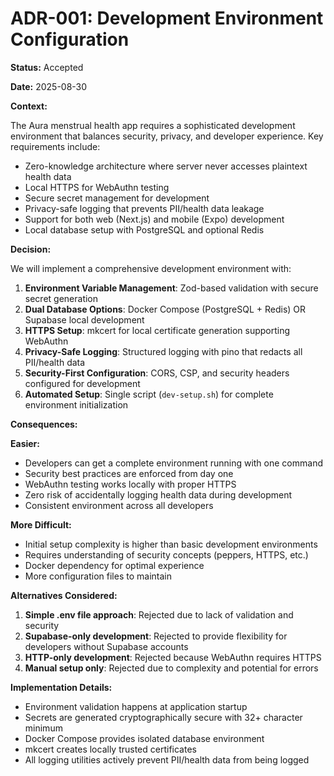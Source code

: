 # ADR-001: Development Environment Configuration

**Status:** Accepted

**Date:** 2025-08-30

**Context:**

The Aura menstrual health app requires a sophisticated development environment that balances security, privacy, and developer experience. Key requirements include:

- Zero-knowledge architecture where server never accesses plaintext health data
- Local HTTPS for WebAuthn testing
- Secure secret management for development
- Privacy-safe logging that prevents PII/health data leakage
- Support for both web (Next.js) and mobile (Expo) development
- Local database setup with PostgreSQL and optional Redis

**Decision:**

We will implement a comprehensive development environment with:

1. **Environment Variable Management**: Zod-based validation with secure secret generation
2. **Dual Database Options**: Docker Compose (PostgreSQL + Redis) OR Supabase local development
3. **HTTPS Setup**: mkcert for local certificate generation supporting WebAuthn
4. **Privacy-Safe Logging**: Structured logging with pino that redacts all PII/health data
5. **Security-First Configuration**: CORS, CSP, and security headers configured for development
6. **Automated Setup**: Single script (`dev-setup.sh`) for complete environment initialization

**Consequences:**

**Easier:**

- Developers can get a complete environment running with one command
- Security best practices are enforced from day one
- WebAuthn testing works locally with proper HTTPS
- Zero risk of accidentally logging health data during development
- Consistent environment across all developers

**More Difficult:**

- Initial setup complexity is higher than basic development environments
- Requires understanding of security concepts (peppers, HTTPS, etc.)
- Docker dependency for optimal experience
- More configuration files to maintain

**Alternatives Considered:**

1. **Simple .env file approach**: Rejected due to lack of validation and security
2. **Supabase-only development**: Rejected to provide flexibility for developers without Supabase accounts
3. **HTTP-only development**: Rejected because WebAuthn requires HTTPS
4. **Manual setup only**: Rejected due to complexity and potential for errors

**Implementation Details:**

- Environment validation happens at application startup
- Secrets are generated cryptographically secure with 32+ character minimum
- Docker Compose provides isolated database environment
- mkcert creates locally trusted certificates
- All logging utilities actively prevent PII/health data from being logged

